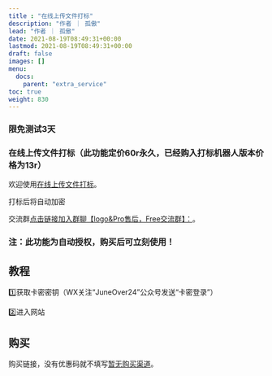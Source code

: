 ```yaml
---
title : "在线上传文件打标"
description: "作者 ｜ 孤傲"
lead: "作者 ｜ 孤傲"
date: 2021-08-19T08:49:31+00:00
lastmod: 2021-08-19T08:49:31+00:00
draft: false 
images: []
menu:
  docs:
    parent: "extra_service"
toc: true
weight: 830
---
```


### 限免测试3天

### 在线上传文件打标（此功能定价60r永久，已经购入打标机器人版本价格为13r）

欢迎使用[在线上传文件打标](https://skin.gushao.club/docs/extra_service/SkinUploadHand/)。

打标后将自动加密

交流群[点击链接加入群聊【logo&Pro售后，Free交流群】：](https://qm.qq.com/q/BrPUdXGm6Q)。

### 注：此功能为自动授权，购买后可立刻使用！

## 教程

1️⃣获取卡密密钥（WX关注“JuneOver24”公众号发送“卡密登录”）

2️⃣进入网站

## 购买

购买链接，没有优惠码就不填写[暂无购买渠道](https://shop.gushao.club/buy/22)。
